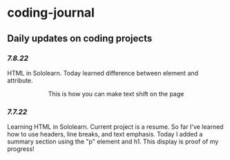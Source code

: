 # coding-journal
<h2><strong>Daily updates on coding projects</strong></h2>
<h3><i>7.8.22</i></h3>
HTML in Sololearn. Today learned difference between element and attribute.
<br><p align ="center">This is how you can make text shift on the page</p>
<h3><i>7.7.22</i></h3>
Learning HTML in Sololearn. Current project is a resume. So far I've learned how to use headers, line breaks, and text emphasis. Today I added a summary section using the "p" element and h1. This display is proof of my progress!
